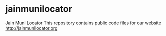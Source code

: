 jainmunilocator
===============

Jain Muni Locator
This repository contains public code files for our website http://jainmunilocator.org
